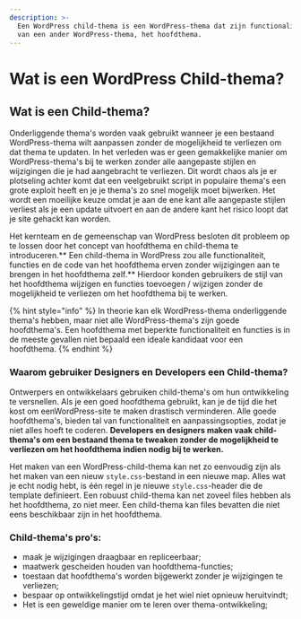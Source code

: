 ```yaml
---
description: >-
  Een WordPress child-thema is een WordPress-thema dat zijn functionaliteit erft
  van een ander WordPress-thema, het hoofdthema.
---
```


# Wat is een WordPress Child-thema?

## Wat is een Child-thema? 

Onderliggende thema's worden vaak gebruikt wanneer je een bestaand WordPress-thema wilt aanpassen zonder de mogelijkheid te verliezen om dat thema te updaten. In het verleden was er geen gemakkelijke manier om WordPress-thema's bij te werken zonder alle aangepaste stijlen en wijzigingen die je had aangebracht te verliezen. Dit wordt chaos als je er plotseling achter komt dat een veelgebruikt script in populaire thema's een grote exploit heeft en je je thema's zo snel mogelijk moet bijwerken. Het wordt een moeilijke keuze omdat je aan de ene kant alle aangepaste stijlen verliest als je een update uitvoert en aan de andere kant het risico loopt dat je site gehackt kan worden.

Het kernteam en de gemeenschap van WordPress besloten dit probleem op te lossen door het concept van hoofdthema en child-thema te introduceren.** Een child-thema in WordPress zou alle functionaliteit, functies en de code van het hoofdthema erven zonder wijzigingen aan te brengen in het hoofdthema zelf.** Hierdoor konden gebruikers de stijl van het hoofdthema wijzigen en functies toevoegen / wijzigen zonder de mogelijkheid te verliezen om het hoofdthema bij te werken.

{% hint style="info" %}
In theorie kan elk WordPress-thema onderliggende thema's hebben, maar niet alle WordPress-thema's zijn goede hoofdthema's. Een hoofdthema met beperkte functionaliteit en functies is in de meeste gevallen niet bepaald een ideale kandidaat voor een hoofdthema.
{% endhint %}

### Waarom gebruiker Designers en Developers een Child-thema?

Ontwerpers en ontwikkelaars gebruiken child-thema's om hun ontwikkeling te versnellen. Als je een goed hoofdthema gebruikt, kan je de tijd die het kost om een​​WordPress-site te maken drastisch verminderen. Alle goede hoofdthema's, bieden tal van functionaliteit en aanpassingsopties, zodat je niet alles hoeft te coderen. **Developers en designers maken vaak child-thema's om een ​​bestaand thema te tweaken zonder de mogelijkheid te verliezen om het hoofdthema indien nodig bij te werken.**

Het maken van een WordPress-child-thema kan net zo eenvoudig zijn als het maken van een nieuw `style.css`-bestand in een nieuwe map. Alles wat je echt nodig hebt, is één regel in je nieuwe `style.css`-header die de template definieert. Een robuust child-thema kan net zoveel files hebben als het hoofdthema, zo niet meer. Een child-thema kan files bevatten die niet eens beschikbaar zijn in het hoofdthema.

### **Child-thema's pro's:**

* maak je wijzigingen draagbaar en repliceerbaar;
* maatwerk gescheiden houden van hoofdthema-functies;
* toestaan ​​dat hoofdthema's worden bijgewerkt zonder je wijzigingen te verliezen;
* bespaar op ontwikkelingstijd omdat je het wiel niet opnieuw heruitvindt;
* Het is een geweldige manier om te leren over thema-ontwikkeling; 
